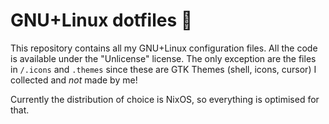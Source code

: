 # GNU+Linux dotfiles 🐧

This repository contains all my GNU+Linux configuration files. All the code is available under the "Unlicense" license. The only exception are the files in `/.icons` and `.themes` since these are GTK Themes (shell, icons, cursor) I collected and *not* made by me!

Currently the distribution of choice is NixOS, so everything is optimised for that.


